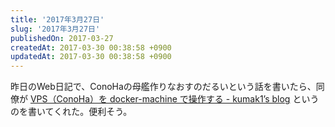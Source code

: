 ```yaml
---
title: '2017年3月27日'
slug: '2017年3月27日'
publishedOn: 2017-03-27
createdAt: 2017-03-30 00:38:58 +0900
updatedAt: 2017-03-30 00:38:58 +0900
---
```

昨日のWeb日記で、ConoHaの母艦作りなおすのだるいという話を書いたら、同僚が [VPS（ConoHa）を docker-machine で操作する - kumak1’s blog](http://kumak1.hatenablog.com/entry/2017/03/27/132827) というのを書いてくれた。便利そう。
